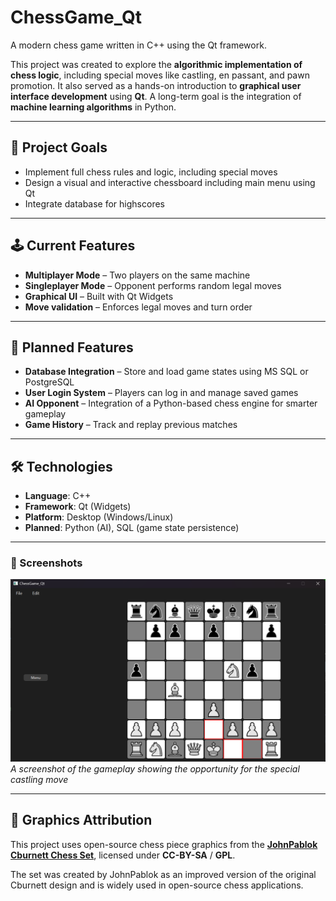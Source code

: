 # ChessGame_Qt

A modern chess game written in C++ using the Qt framework.

This project was created to explore the **algorithmic implementation of chess logic**, including special moves like castling, en passant, and pawn promotion. It also served as a hands-on introduction to **graphical user interface development** using **Qt**.
A long-term goal is the integration of **machine learning algorithms** in Python.

---

## 🎯 Project Goals

- Implement full chess rules and logic, including special moves
- Design a visual and interactive chessboard including main menu using Qt
- Integrate database for highscores

---

## 🕹️ Current Features

- **Multiplayer Mode** – Two players on the same machine
- **Singleplayer Mode** – Opponent performs random legal moves
- **Graphical UI** – Built with Qt Widgets
- **Move validation** – Enforces legal moves and turn order

---

## 🚧 Planned Features

- **Database Integration** – Store and load game states using MS SQL or PostgreSQL
- **User Login System** – Players can log in and manage saved games
- **AI Opponent** – Integration of a Python-based chess engine for smarter gameplay
- **Game History** – Track and replay previous matches

---

## 🛠️ Technologies

- **Language**: C++
- **Framework**: Qt (Widgets)
- **Platform**: Desktop (Windows/Linux)
- **Planned**: Python (AI), SQL (game state persistence)

---

### 🧭 Screenshots
![Screenshot of gameplay view](media/gameplay.png)
*A screenshot of the gameplay showing the opportunity for the special castling move*

---

## 🎨 Graphics Attribution

This project uses open-source chess piece graphics from the
**[JohnPablok Cburnett Chess Set](https://opengameart.org/content/chess-pieces-and-board-squares)**,
licensed under **CC-BY-SA** / **GPL**.

The set was created by JohnPablok as an improved version of the original Cburnett design and is widely used in open-source chess applications.
